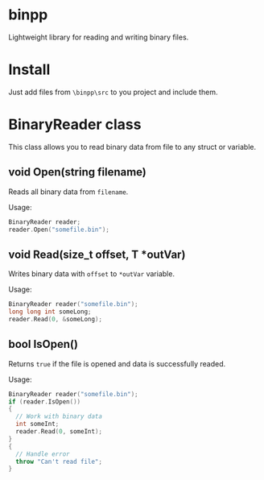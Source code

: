 # binpp
Lightweight library for reading and writing binary files.
# Install
Just add files from `\binpp\src` to you project and include them.
# BinaryReader class
This class allows you to read binary data from file to any struct or variable.
## void Open(string filename)
Reads all binary data from `filename`.

Usage:
```cpp
BinaryReader reader;
reader.Open("somefile.bin");
```

## void Read(size_t offset, T *outVar)
Writes binary data with `offset` to `*outVar` variable.

Usage:
```cpp
BinaryReader reader("somefile.bin");
long long int someLong;
reader.Read(0, &someLong);
```

## bool IsOpen()
Returns `true` if the file is opened and data is successfully readed.

Usage:
```cpp
BinaryReader reader("somefile.bin");
if (reader.IsOpen())
{
  // Work with binary data
  int someInt;
  reader.Read(0, someInt);
}
{
  // Handle error
  throw "Can't read file";
}
```
